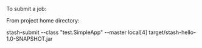To submit a job:

From project home directory:

stash-submit --class "test.SimpleApp" --master local[4] target/stash-hello-1.0-SNAPSHOT.jar